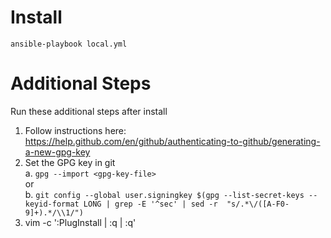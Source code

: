 # Install
`ansible-playbook local.yml`

# Additional Steps

Run these additional steps after install


1. Follow instructions here: https://help.github.com/en/github/authenticating-to-github/generating-a-new-gpg-key
2. Set the GPG key in git  
    a. `gpg --import <gpg-key-file>`  
    or  
    b. `git config --global user.signingkey $(gpg --list-secret-keys --keyid-format LONG | grep -E '^sec' | sed -r  "s/.*\/([A-F0-9]+).*/\\1/")`
3. vim -c ':PlugInstall | :q | :q'
